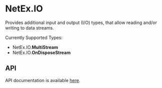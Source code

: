 # NetEx.IO

Provides additional input and output (I/O) types, that allow reading and/or writing to data streams.

Currently Supported Types:
- NetEx.IO.**MultiStream**
- NetEx.IO.**OnDisposeStream**

## API

API documentation is available [here](https://peckmore.github.io/NetEx).